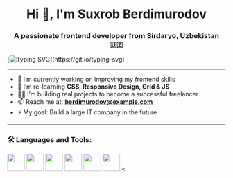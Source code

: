<h1 align="center">Hi 👋, I'm Suxrob Berdimurodov</h1>
<h3 align="center">A passionate frontend developer from Sirdaryo, Uzbekistan 🇺🇿</h3>

[![Typing SVG](https://readme-typing-svg.herokuapp.com?font=Fira+Code&size=20&pause=1000&center=true&vCenter=true&width=435&lines=Frontend+developer+since+2021;Let's+build+something+great!)](https://git.io/typing-svg)

---

- 🔭 I’m currently working on improving my frontend skills
- 🌱 I’m re-learning **CSS, Responsive Design, Grid & JS**
- 👨‍💻 I’m building real projects to become a successful freelancer
- 📫 Reach me at: **berdimurodov@example.com**
- ⚡ My goal: Build a large IT company in the future

---

### 🛠️ Languages and Tools:
<p align="left">
  <img src="https://cdn.jsdelivr.net/gh/devicons/devicon/icons/html5/html5-original.svg" width="40" />
  <img src="https://cdn.jsdelivr.net/gh/devicons/devicon/icons/css3/css3-original.svg" width="40" />
  <img src="https://cdn.jsdelivr.net/gh/devicons/devicon/icons/sass/sass-original.svg" width="40" />
  <img src="https://cdn.jsdelivr.net/gh/devicons/devicon/icons/bootstrap/bootstrap-original.svg" width="40" />
  <img src="https://cdn.jsdelivr.net/gh/devicons/devicon/icons/javascript/javascript-original.svg" width="40" />
  <img src="https://cdn.jsdelivr.net/gh/devicons/devicon/icons/python/python-original.svg" width="40" />
  <


